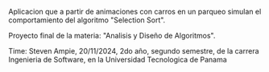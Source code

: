 Aplicacion que a partir de animaciones con carros en un parqueo simulan el comportamiento del algoritmo "Selection Sort".

Proyecto final de la materia: "Analisis y Diseño de Algoritmos".


Time: Steven Ampie, 20/11/2024, 2do año, segundo semestre, de la carrera Ingenieria de Software, en la Universidad Tecnologica de Panama
